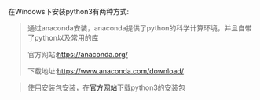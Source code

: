 在Windows下安装python3有两种方式:

> 通过anaconda安装，anaconda提供了python的科学计算环境，并且自带了python以及常用的库
>
> 官方网站:https://anaconda.org/
>
> 下载地址:https://www.anaconda.com/download/

> 使用安装包安装，在[官方网站](https://www.python.org/downloads/)下载python3的安装包



